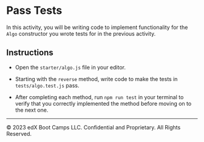 # Pass Tests

In this activity, you will be writing code to implement functionality for the `Algo` constructor you wrote tests for in the previous activity.

## Instructions

* Open the `starter/algo.js` file in your editor.

* Starting with the `reverse` method, write code to make the tests in `tests/algo.test.js` pass.

* After completing each method, run `npm run test` in your terminal to verify that you correctly implemented the method before moving on to the next one.

---

© 2023 edX Boot Camps LLC. Confidential and Proprietary. All Rights Reserved.
